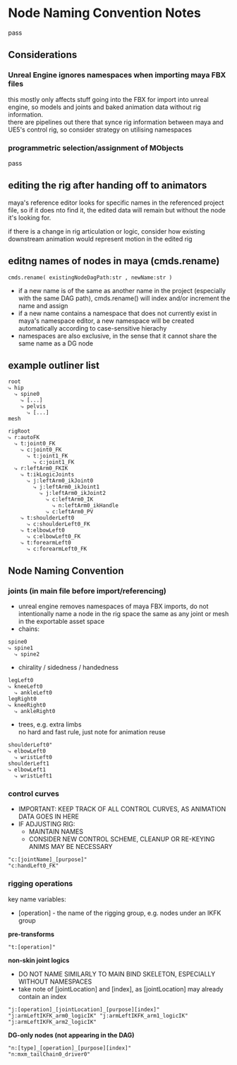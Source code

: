 # Node Naming Convention Notes
pass

## Considerations

### Unreal Engine ignores namespaces when importing maya FBX files
this mostly only affects stuff going into the FBX for import into unreal engine, so models and joints and baked animation data without rig information.<br>
there are pipelines out there that synce rig information between maya and UE5's control rig, so consider strategy on utilising namespaces

### programmetric selection/assignment of MObjects
pass

## editing the rig after handing off to animators
maya's reference editor looks for specific names in the referenced project file, so if it does nto find it, the edited data will remain but without the node it's looking for.

if there is a change in rig articulation or logic, consider how existing downstream animation would represent motion in the edited rig

## editng names of nodes in maya (cmds.rename)
`cmds.rename( existingNodeDagPath:str , newName:str )`
- if a new name is of the same as another name in the project (especially with the same DAG path), cmds.rename() will index and/or increment the name and assign 
- if a new name contains a namespace that does not currently exist in maya's namespace editor, a new namespace will be created automatically according to case-sensitive hierachy
- namespaces are also exclusive, in the sense that it cannot share the same name as a DG node

## example outliner list

```
root
⤷ hip
  ⤷ spine0
	⤷ [...]
	⤷ pelvis
	  ⤷ [...]
mesh

rigRoot
⤷ r:autoFK
  ⤷ t:joint0_FK
	⤷ c:joint0_FK
	  ⤷ t:joint1_FK
		⤷ c:joint1_FK
  ⤷ r:leftArm0_FKIK
	⤷ t:ikLogicJoints
	  ⤷	j:leftArm0_ikJoint0
		⤷ j:leftArm0_ikJoint1
		  ⤷ j:leftArm0_ikJoint2
			⤷ c:leftArm0_IK
			  ⤷ n:leftArm0_ikHandle
		    ⤷ c:leftArm0_PV
	⤷ t:shoulderLeft0
	  ⤷ c:shoulderLeft0_FK
	⤷ t:elbowLeft0
	  ⤷ c:elbowLeft0_FK
	⤷ t:forearmLeft0
	  ⤷ c:forearmLeft0_FK
```

## Node Naming Convention
### joints (in main file before import/referencing)
- unreal engine removes namespaces of maya FBX imports, do not intentionally name a node in the rig space the same as any joint or mesh in the exportable asset space
- chains:
```
spine0
⤷ spine1
  ⤷ spine2
```
- chirality / sidedness / handedness<br>

```
legLeft0
⤷ kneeLeft0
  ⤷ ankleLeft0
legRight0
⤷ kneeRight0
  ⤷ ankleRight0
```
- trees, e.g. extra limbs<br>
no hard and fast rule, just note for animation reuse
```
shoulderLeft0"
⤷ elbowLeft0
  ⤷ wristLeft0
shoulderLeft1
⤷ elbowLeft1
  ⤷ wristLeft1
```

### control curves
- IMPORTANT: KEEP TRACK OF ALL CONTROL CURVES, AS ANIMATION DATA GOES IN HERE
- IF ADJUSTING RIG:
	- MAINTAIN NAMES
	- CONSIDER NEW CONTROL SCHEME, CLEANUP OR RE-KEYING ANIMS MAY BE NECESSARY
```
"c:[jointName]_[purpose]"
"c:handLeft0_FK"
```

### rigging operations
key name variables:
- [operation] - the name of the rigging group, e.g. nodes under an IKFK group

**pre-transforms**
```
"t:[operation]"
```

**non-skin joint logics**
- DO NOT NAME SIMILARLY TO MAIN BIND SKELETON, ESPECIALLY WITHOUT NAMESPACES
- take note of [jointLocation] and [index], as [jointLocation] may already contain an index
```
"j:[operation]_[jointLocation]_[purpose][index]"
"j:armLeftIKFK_arm0_logicIK" "j:armLeftIKFK_arm1_logicIK" "j:armLeftIKFK_arm2_logicIK"
```

**DG-only nodes (not appearing in the DAG)**
```
"n:[type]_[operation]_[purpose][index]"
"n:mxm_tailChain0_driver0"
```